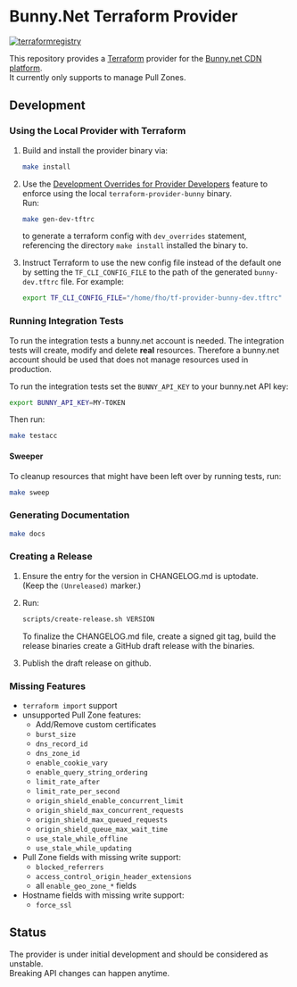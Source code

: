 # Bunny.Net Terraform Provider

[![terraformregistry](https://img.shields.io/badge/terraform-registry-blueviolet)](https://registry.terraform.io/providers/simplesurance/bunny)

This repository provides a [Terraform](https://terraform.io) provider for the
[Bunny.net CDN platform](https://bunny.net/). \
It currently only supports to manage Pull Zones.

## Development

### Using the Local Provider with Terraform

1. Build and install the provider binary via:

    ```sh
    make install
    ```

2. Use the [Development Overrides for Provider
Developers](https://www.terraform.io/docs/cli/config/config-file.html#development-overrides-for-provider-developers)
feature to enforce using the local `terraform-provider-bunny` binary. \
Run:

    ```sh
    make gen-dev-tftrc
    ```

    to generate a terraform config with `dev_overrides` statement, referencing the
    directory `make install` installed the binary to.

3. Instruct Terraform to use the new config file instead of the default
one by setting the `TF_CLI_CONFIG_FILE` to the path of the generated
`bunny-dev.tftrc` file. For example:

    ```sh
    export TF_CLI_CONFIG_FILE="/home/fho/tf-provider-bunny-dev.tftrc"
    ```

### Running Integration Tests

To run the integration tests a bunny.net account is needed.
The integration tests will create, modify and delete **real** resources.
Therefore a bunny.net account should be used that does not manage resources
used in production.

To run the integration tests set the `BUNNY_API_KEY` to your bunny.net API
key:

```sh
export BUNNY_API_KEY=MY-TOKEN
```

Then run:

```sh
make testacc
```

#### Sweeper

To cleanup resources that might have been left over by running tests, run:

```sh
make sweep
```

### Generating Documentation

```sh
make docs
```

### Creating a Release

1. Ensure the entry for the version in CHANGELOG.md is uptodate. \
   (Keep the `(Unreleased)` marker.)
2. Run:

    ```sh
    scripts/create-release.sh VERSION
    ```

    To finalize the CHANGELOG.md file, create a signed git tag, build the
    release binaries create a GitHub draft release with the binaries.

3. Publish the draft release on github.

### Missing Features

- `terraform import` support
- unsupported Pull Zone features:
  - Add/Remove custom certificates
  - `burst_size`
  - `dns_record_id`
  - `dns_zone_id`
  - `enable_cookie_vary`
  - `enable_query_string_ordering`
  - `limit_rate_after`
  - `limit_rate_per_second`
  - `origin_shield_enable_concurrent_limit`
  - `origin_shield_max_concurrent_requests`
  - `origin_shield_max_queued_requests`
  - `origin_shield_queue_max_wait_time`
  - `use_stale_while_offline`
  - `use_stale_while_updating`
- Pull Zone fields with missing write support:
  - `blocked_referrers`
  - `access_control_origin_header_extensions`
  - all `enable_geo_zone_*` fields
- Hostname fields with missing write support:
  - `force_ssl`

## Status

The provider is under initial development and should be considered as
unstable. \
Breaking API changes can happen anytime.
